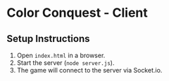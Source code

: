 # Color Conquest - Client

## Setup Instructions
1. Open `index.html` in a browser.
2. Start the server (`node server.js`).
3. The game will connect to the server via Socket.io.
